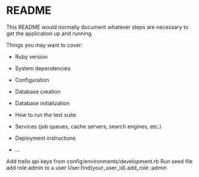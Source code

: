 # README

This README would normally document whatever steps are necessary to get the
application up and running.

Things you may want to cover:

* Ruby version

* System dependencies

* Configuration

* Database creation

* Database initialization

* How to run the test suite

* Services (job queues, cache servers, search engines, etc.)

* Deployment instructions

* ...


Add trello api keys from config/environments/development.rb
Run seed file
add role admin to a user
User.find(your_user_id).add_role :admin